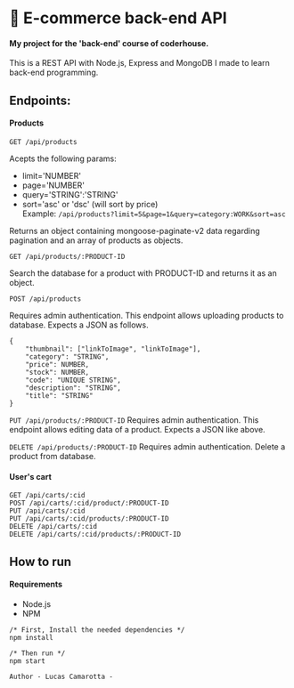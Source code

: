 # 🤖  E-commerce back-end API
#### My project for the 'back-end' course of coderhouse.
This is a REST API with Node.js, Express and MongoDB I made to learn back-end programming.

## Endpoints:
#### Products

`` GET /api/products ``

Acepts the following params:
- limit='NUMBER'
- page='NUMBER'
- query='STRING':'STRING'
- sort='asc' or 'dsc' (will sort by price) \
Example: `` /api/products?limit=5&page=1&query=category:WORK&sort=asc ``

Returns an object containing mongoose-paginate-v2 data regarding pagination and an array of products as objects.

`` GET /api/products/:PRODUCT-ID ``

Search the database for a product with PRODUCT-ID and returns it as an object.

`` POST /api/products ``

Requires admin authentication. This endpoint allows uploading products to database. Expects a JSON as follows.

````
{
    "thumbnail": ["linkToImage", "linkToImage"],
    "category": "STRING",
    "price": NUMBER,  
    "stock": NUMBER,
    "code": "UNIQUE STRING",
    "description": "STRING",
    "title": "STRING"
}
````

`` PUT /api/products/:PRODUCT-ID ``
Requires admin authentication. This endpoint allows editing data of a product. Expects a JSON like above.

`` DELETE /api/products/:PRODUCT-ID ``
Requires admin authentication. Delete a product from database.

#### User's cart
`` GET /api/carts/:cid `` \
`` POST /api/carts/:cid/product/:PRODUCT-ID `` \
`` PUT /api/carts/:cid `` \
`` PUT /api/carts/:cid/products/:PRODUCT-ID `` \
`` DELETE /api/carts/:cid `` \
`` DELETE /api/carts/:cid/products/:PRODUCT-ID ``

## How to run

#### Requirements

- Node.js
- NPM

```
/* First, Install the needed dependencies */
npm install

/* Then run */
npm start

```
`` Author - Lucas Camarotta - ``
